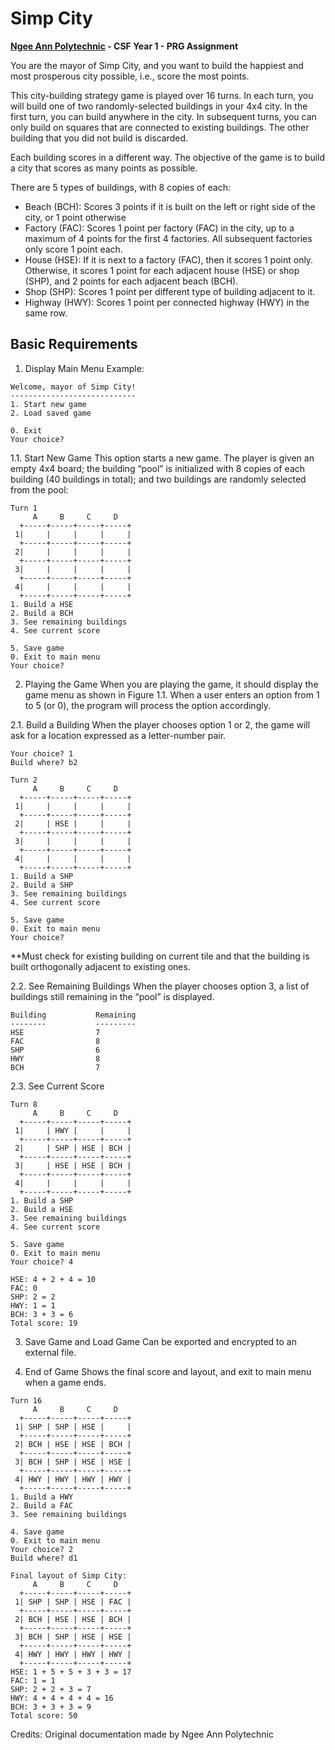 # Simp City

**[Ngee Ann Polytechnic](https://www.np.edu.sg/) - CSF Year 1 - PRG Assignment**

You are the mayor of Simp City, and you want to build the happiest and most prosperous city possible, i.e., score the most points.

This city-building strategy game is played over 16 turns. In each turn, you will build one of two randomly-selected buildings in your 4x4 city. In the first turn, you can build anywhere in the city. In subsequent turns, you can only build on squares that are connected to existing buildings. The other building that you did not build is discarded.

Each building scores in a different way. The objective of the game is to build a city that scores as many points as possible.

There are 5 types of buildings, with 8 copies of each:
- Beach (BCH): Scores 3 points if it is built on the left or right side of the city, or 1 point otherwise
- Factory (FAC): Scores 1 point per factory (FAC) in the city, up to a maximum of 4 points for the first 4 factories. All subsequent factories only score 1 point each.
- House (HSE): If it is next to a factory (FAC), then it scores 1 point only. Otherwise, it scores 1 point for each adjacent house (HSE) or shop (SHP), and 2 points for each adjacent beach (BCH).
- Shop (SHP): Scores 1 point per different type of building adjacent to it.
- Highway (HWY): Scores 1 point per connected highway (HWY) in the same row.

## Basic Requirements
1. Display Main Menu
Example:
```
Welcome, mayor of Simp City!
----------------------------
1. Start new game
2. Load saved game

0. Exit
Your choice? 
```

1.1. Start New Game
This option starts a new game. The player is given an empty 4x4 board; the building “pool” is initialized with 8 copies of each building (40 buildings in total); and two buildings are randomly selected from the pool:
```
Turn 1
     A     B     C     D  
  +-----+-----+-----+-----+
 1|     |     |     |     |
  +-----+-----+-----+-----+
 2|     |     |     |     |
  +-----+-----+-----+-----+
 3|     |     |     |     |
  +-----+-----+-----+-----+
 4|     |     |     |     |
  +-----+-----+-----+-----+
1. Build a HSE
2. Build a BCH
3. See remaining buildings
4. See current score

5. Save game
0. Exit to main menu
Your choice? 
```

2. Playing the Game
When you are playing the game, it should display the game menu as shown in Figure 1.1.  When a user enters an option from 1 to 5 (or 0), the program will process the option accordingly. 

2.1. Build a Building
When the player chooses option 1 or 2, the game will ask for a location expressed as a letter-number pair.
```
Your choice? 1
Build where? b2

Turn 2
     A     B     C     D  
  +-----+-----+-----+-----+
 1|     |     |     |     |
  +-----+-----+-----+-----+
 2|     | HSE |     |     |
  +-----+-----+-----+-----+
 3|     |     |     |     |
  +-----+-----+-----+-----+
 4|     |     |     |     |
  +-----+-----+-----+-----+
1. Build a SHP
2. Build a SHP
3. See remaining buildings
4. See current score

5. Save game
0. Exit to main menu
Your choice?
```
**Must check for existing building on current tile and that the building is built orthogonally adjacent to existing ones.

2.2. See Remaining Buildings
When the player chooses option 3, a list of buildings still remaining in the “pool” is displayed.
```
Building           Remaining
--------           ---------
HSE                7
FAC                8
SHP                6
HWY                8
BCH                7
```
2.3. See Current Score
```
Turn 8
     A     B     C     D
  +-----+-----+-----+-----+
 1|     | HWY |     |     |
  +-----+-----+-----+-----+
 2|     | SHP | HSE | BCH |
  +-----+-----+-----+-----+
 3|     | HSE | HSE | BCH |
  +-----+-----+-----+-----+
 4|     |     |     |     |
  +-----+-----+-----+-----+
1. Build a SHP
2. Build a HSE
3. See remaining buildings
4. See current score

5. Save game
0. Exit to main menu
Your choice? 4

HSE: 4 + 2 + 4 = 10
FAC: 0
SHP: 2 = 2
HWY: 1 = 1
BCH: 3 + 3 = 6
Total score: 19
```
3. Save Game and Load Game
Can be exported and encrypted to an external file.

4. End of Game
Shows the final score and layout, and exit to main menu when a game ends.
```
Turn 16
     A     B     C     D  
  +-----+-----+-----+-----+
 1| SHP | SHP | HSE |     |
  +-----+-----+-----+-----+
 2| BCH | HSE | HSE | BCH |
  +-----+-----+-----+-----+
 3| BCH | SHP | HSE | HSE |
  +-----+-----+-----+-----+
 4| HWY | HWY | HWY | HWY |
  +-----+-----+-----+-----+
1. Build a HWY
2. Build a FAC
3. See remaining buildings

4. Save game
0. Exit to main menu
Your choice? 2
Build where? d1

Final layout of Simp City:
     A     B     C     D  
  +-----+-----+-----+-----+
 1| SHP | SHP | HSE | FAC |
  +-----+-----+-----+-----+
 2| BCH | HSE | HSE | BCH |
  +-----+-----+-----+-----+
 3| BCH | SHP | HSE | HSE |
  +-----+-----+-----+-----+
 4| HWY | HWY | HWY | HWY |
  +-----+-----+-----+-----+
HSE: 1 + 5 + 5 + 3 + 3 = 17
FAC: 1 = 1
SHP: 2 + 2 + 3 = 7
HWY: 4 + 4 + 4 + 4 = 16
BCH: 3 + 3 + 3 = 9
Total score: 50
```

Credits: Original documentation made by Ngee Ann Polytechnic
